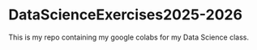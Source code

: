 # DataScienceExercises2025-2026
This is my repo containing my google colabs for my Data Science class.
